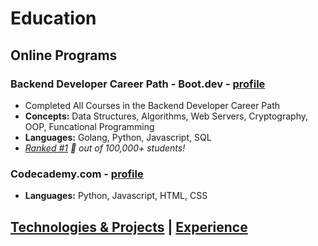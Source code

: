 # Education
## Online Programs
### Backend Developer Career Path - Boot.dev - [profile](https://www.boot.dev/u/afk)
  - Completed All Courses in the Backend Developer Career Path
  - __Concepts:__ Data Structures, Algorithms, Web Servers, Cryptography, OOP, Funcational Programming
  - __Languages:__ Golang, Python, Javascript, SQL
  - _[Ranked #1](https://www.boot.dev/leaderboard) 🥇  out of 100,000+ students!_
### Codecademy.com - [profile]()
  - __Languages:__ Python, Javascript, HTML, CSS

## [Technologies & Projects](https://skovranek.github.io/) | [Experience](https://skovranek.github.io//experience.html)
